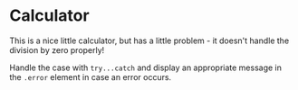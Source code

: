 # Calculator

This is a nice little calculator, but has a little problem - it doesn't handle the division by zero properly!

Handle the case with `try...catch` and display an appropriate message in the `.error` element in case an error occurs.
